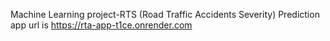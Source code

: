 Machine Learning project-RTS 
(Road Traffic Accidents Severity) Prediction app url is  https://rta-app-t1ce.onrender.com 
